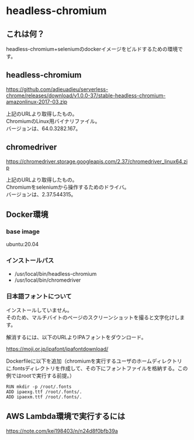 # headless-chromium
## これは何？
headless-chromium+seleniumのdockerイメージをビルドするための環境です。  

## headless-chromium
https://github.com/adieuadieu/serverless-chrome/releases/download/v1.0.0-37/stable-headless-chromium-amazonlinux-2017-03.zip

上記のURLより取得したもの。  
ChromiumのLinux用バイナリファイル。  
バージョンは、64.0.3282.167。

## chromedriver
https://chromedriver.storage.googleapis.com/2.37/chromedriver_linux64.zip

上記のURLより取得したもの。  
Chromiumをseleniumから操作するためのドライバ。  
バージョンは、2.37.544315。

## Docker環境
### base image
ubuntu:20.04

### インストールパス
- /usr/local/bin/headless-chromium
- /usr/local/bin/chromedriver

### 日本語フォントについて
インストールしていません。  
そのため、マルチバイトのページのスクリーンショットを撮ると文字化けします。

解消するには、以下のURLよりIPAフォントをダウンロード。  

https://moji.or.jp/ipafont/ipafontdownload/

Dockerfileに以下を追加（chromiumを実行するユーザのホームディレクトリに.fontsディレクトリを作成して、その下にフォントファイルを格納する。この例ではrootで実行する前提。）
```
RUN mkdir -p /root/.fonts
ADD ipaexg.ttf /root/.fonts/.
ADD ipaexm.ttf /root/.fonts/.
```

## AWS Lambda環境で実行するには

https://note.com/kei198403/n/n24d8f0bfb39a
